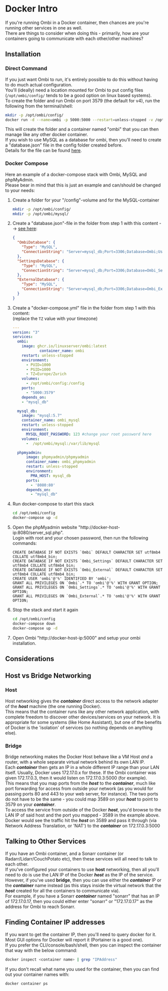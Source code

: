 # Docker Intro

If you're running Ombi in a Docker container, then chances are you're running other services in one as well.  
There are things to consider when doing this - primarily, how are your containers going to communicate with each other/other machines?  

## Installation

### Direct Command

If you just want Ombi to run, it's entirely possible to do this without having to do much actual configuration.  
You'll (ideally) need a location mounted for Ombi to put config files (`/opt/ombi/config/` tends to be a good option on linux based systems).  
To create the folder and run Ombi on port 3579 (the default for v4), run the following from the terminal/shell:  

```bash
mkdir -p /opt/ombi/config/
docker run -d --name=ombi -p 5000:5000 --restart=unless-stopped -v /opt/ombi/config:/config linuxserver/ombi:latest
```

This will create the folder and a container named "ombi" that you can then manage like any other docker container.  
If you wish to use MySQL as a database for ombi, then you'll need to create a "database.json" file in the config folder created before.  
Details for the file can be found [here](../alternate-databases).  

### Docker Compose

Here an example of a docker-compose stack with Ombi, MySQL and phpMyAdmin.  
Please bear in mind that this is just an example and can/should be changed to your needs:  

1. Create a folder for your "/config"-volume and for the MySQL-container

    ```bash
    mkdir -p /opt/ombi/config/
    mkdir -p /opt/ombi/mysql/
    ```

1. Create a "database.json"-file in the folder from step 1 with this content --> [see here](../alternate-databases):

    ```json
    {
      "OmbiDatabase": {
        "Type": "MySQL",
        "ConnectionString": "Server=mysql_db;Port=3306;Database=Ombi;User=ombi;Password=ombi"
      },
      "SettingsDatabase": {
        "Type": "MySQL",
        "ConnectionString": "Server=mysql_db;Port=3306;Database=Ombi_Settings;User=ombi;Password=ombi"
      },
      "ExternalDatabase": {
        "Type": "MySQL",
        "ConnectionString": "Server=mysql_db;Port=3306;Database=Ombi_External;User=ombi;Password=ombi"
      }
    }
    ```

1. Create a "docker-compose.yml" file in the folder from step 1 with this content:  
(replace the `TZ` value with your timezone)

    ```yml
    ---
    version: "3"
    services:
      ombi:
        image: ghcr.io/linuxserver/ombi:latest
                container_name: ombi
        restart: unless-stopped
        environment:
          - PUID=1000
          - PGID=1000
          - TZ=Europe/Zurich
        volumes:
          - /opt/ombi/config:/config
        ports:
          - "5000:3579"
        depends_on:
        - "mysql_db"

      mysql_db:
        image: "mysql:5.7"
        container_name: ombi_mysql
        restart: unless-stopped
        environment:
          MYSQL_ROOT_PASSWORD: 123 #change your root password here
        volumes:
          -  /opt/ombi/mysql:/var/lib/mysql

      phpmyadmin:
          image: phpmyadmin/phpmyadmin
          container_name: ombi_phpmyadmin
          restart: unless-stopped
          environment:
            PMA_HOST: mysql_db
          ports:
            - '8080:80'
          depends_on:
            - "mysql_db"
    ```

1. Run docker-compose to start this stack

    ```bash
    cd /opt/ombi/config
    docker-compose up -d
    ```

1. Open the phpMyadmin website "http://docker-host-ip:8080/server_sql.php".  
Login with root and your chosen password, then run the following commands:

    ```mysql
    CREATE DATABASE IF NOT EXISTS `Ombi` DEFAULT CHARACTER SET utf8mb4 COLLATE utf8mb4_bin;
    CREATE DATABASE IF NOT EXISTS `Ombi_Settings` DEFAULT CHARACTER SET utf8mb4 COLLATE utf8mb4_bin;
    CREATE DATABASE IF NOT EXISTS `Ombi_External` DEFAULT CHARACTER SET utf8mb4 COLLATE utf8mb4_bin;
    CREATE USER 'ombi'@'%' IDENTIFIED BY 'ombi';
    GRANT ALL PRIVILEGES ON `Ombi`.* TO 'ombi'@'%' WITH GRANT OPTION;
    GRANT ALL PRIVILEGES ON `Ombi_Settings`.* TO 'ombi'@'%' WITH GRANT OPTION;
    GRANT ALL PRIVILEGES ON `Ombi_External`.* TO 'ombi'@'%' WITH GRANT OPTION;
    ```

1. Stop the stack and start it again

    ```bash
    cd /opt/ombi/config
    docker-compose down 
    docker-compose up -d
    ```

1. Open Ombi "http://docker-host-ip:5000" and setup your ombi installation.

## Considerations

## Host vs Bridge Networking

### Host

Host networking gives the *__container__* direct access to the network adapter of the *__host__* machine (the one running Docker).  
This means that the container runs like any other network application, with complete freedom to discover other devices/services on your network. It is appropriate for some systems (like Home Assistant), but one of the benefits of Docker is the 'isolation' of services (so nothing depends on anything else).  

### Bridge

Bridge networking makes the Docker Host behave like a VM Host *and* a router, with a whole separate virtual network behind its own LAN IP.  
Each *__container__* then gets an IP in a whole different IP range than your LAN itself. Usually, Docker uses 172.17.0.x for these. If the Ombi container was given 172.17.0.3, then it would listen on 172.17.0.3:5000 (for example).  
This means that you map ports from the *__host__* to the *__container__*, much like port forwarding for access from outside your network (as you would for passing ports 80 and 443 to your web server, for instance). The two ports do not have to be the same - you could map 3589 on your *__host__* to point to 3579 on your *__container__*.  
To access the service from outside of the Docker *__host__*, you'd browse to the LAN IP of said host and the port you mapped - 3589 in the example above. Docker would see the traffic hit the *__host__* on 3589 and pass it through (via Network Address Translation, or 'NAT') to the *__container__* on 172.17.0.3:5000

## Talking to Other Services

If you have an Ombi container, and a Sonarr container (or Radarr/Lidarr/CouchPotato etc), then these services will all need to talk to each other.  
If you've configured your containers to use __host__ networking, then all you'll need to do is use the LAN IP of the Docker *__host__* as the IP of the service.  
However, if you've used __bridge__, then you can use either the *__container__* IP or the *__container__* name instead (as this stays inside the virtual network that the *__host__* created for all the containers to communicate via).  
For example, if you have a Sonarr *__container__* named "sonarr" that has an IP of 172.17.0.17, then you could either enter "sonarr" or "172.17.0.17" as the address for Ombi to reach Sonarr.  

## Finding Container IP addresses

If you want to get the container IP, then you'll need to query docker for it.  
Most GUI options for Docker will report it (Portainer is a good one).  
If you prefer the CLI/console/bash/shell, then you can inspect the container that way with the below command:

``` bash
docker inspect <container name> | grep "IPAddress"
```

If you don't recall what name you used for the container, then you can find out your container names with:

``` bash
docker container ps
```
